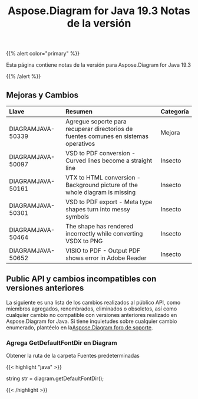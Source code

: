﻿---
title: Aspose.Diagram for Java 19.3 Notas de la versión
type: docs
weight: 100
url: /es/java/aspose-diagram-for-java-19-3-release-notes/
---
{{% alert color="primary" %}} 

Esta página contiene notas de la versión para Aspose.Diagram for Java 19.3

{{% /alert %}} 
## **Mejoras y Cambios**

|**Llave**|**Resumen**|**Categoría**|
|:- |:- |:- |
|DIAGRAMJAVA-50339|Agregue soporte para recuperar directorios de fuentes comunes en sistemas operativos|Mejora|
|DIAGRAMJAVA-50097|VSD to PDF conversion - Curved lines become a straight line|Insecto|
|DIAGRAMJAVA-50161|VTX to HTML conversion - Background picture of the whole diagram is missing|Insecto|
|DIAGRAMJAVA-50301|VSD to PDF export - Meta type shapes turn into messy symbols|Insecto|
|DIAGRAMJAVA-50464|The shape has rendered incorrectly while converting VSDX to PNG|Insecto|
|DIAGRAMJAVA-50652|VISIO to PDF - Output PDF shows error in Adobe Reader|Insecto|
## **Public API y cambios incompatibles con versiones anteriores**
La siguiente es una lista de los cambios realizados al público API, como miembros agregados, renombrados, eliminados o obsoletos, así como cualquier cambio no compatible con versiones anteriores realizado en Aspose.Diagram for Java. Si tiene inquietudes sobre cualquier cambio enumerado, plantéelo en la[Aspose.Diagram foro de soporte](https://forum.aspose.com/c/diagram/17).
### **Agrega GetDefaultFontDir en Diagram**
Obtener la ruta de la carpeta Fuentes predeterminadas

{{< highlight "java" >}}

  string str =  diagram.getDefaultFontDir();

{{< /highlight >}}
